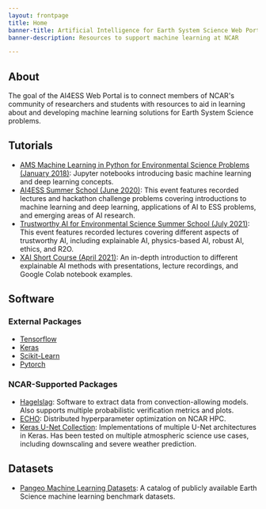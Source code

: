 ```yaml
---
layout: frontpage
title: Home
banner-title: Artificial Intelligence for Earth System Science Web Portal
banner-description: Resources to support machine learning at NCAR

---
```

## About
The goal of the AI4ESS Web Portal is to connect members of NCAR's community of researchers and students with resources to aid in learning about and developing machine learning solutions for Earth System Science problems. 

## Tutorials
* [AMS Machine Learning in Python for Environmental Science Problems (January 2018)](https://github.com/djgagne/ams-ml-python-course): Jupyter notebooks introducing basic machine learning and deep learning concepts. 
* [AI4ESS Summer School (June 2020)](https://www2.cisl.ucar.edu/events/summer-school/ai4ess/2020): This event features recorded lectures and hackathon challenge problems covering introductions to machine learning and deep learning, applications of AI to ESS problems, and emerging areas of AI research.
* [Trustworthy AI for Environmental Science Summer School (July 2021)](https://www2.cisl.ucar.edu/events/past-training-workshops/tai4es): This event features recorded lectures covering different aspects of trustworthy AI, including explainable AI, physics-based AI, robust AI, ethics, and R2O. 
* [XAI Short Course (April 2021)](https://docs.google.com/document/d/1lqpABwDl3kPe6ThE-NIDR64PimnltJEuKNkysDZuWKQ/edit): An in-depth introduction to different explainable AI methods with presentations, lecture recordings, and Google Colab notebook examples. 

## Software

### External Packages
* [Tensorflow](https://www.tensorflow.org)
* [Keras](https://www.keras.io)
* [Scikit-Learn](https://www.scikit-learn.org)
* [Pytorch](https://pytorch.org)

### NCAR-Supported Packages
* [Hagelslag](https://github.com/djgagne/hagelslag/): Software to extract data from convection-allowing models. Also supports multiple probabilistic verification metrics and plots.
* [ECHO](https://github.com/NCAR/echo-opt/): Distributed hyperparameter optimization on NCAR HPC.
* [Keras U-Net Collection](https://github.com/yingkaisha/keras-unet-collection): Implementations of multiple U-Net architectures in Keras. Has been tested on multiple atmospheric science use cases, including downscaling and severe weather prediction.

## Datasets
* [Pangeo Machine Learning Datasets](http://mldata.pangeo.io/): A catalog of publicly available Earth Science machine learning benchmark datasets.
